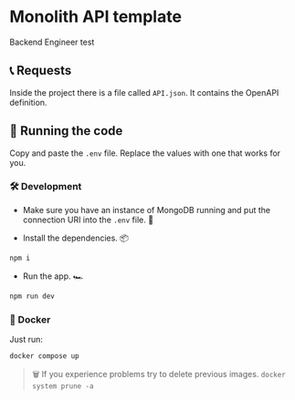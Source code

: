 # Monolith API template

Backend Engineer test

## 📞 Requests

Inside the project there is a file called `API.json`.
It contains the OpenAPI definition.

## 🚀 Running the code

Copy and paste the `.env` file. Replace the values with one that works for you.

### 🛠 Development

- Make sure you have an instance of MongoDB running and put the connection URI into the `.env` file. 🍃

- Install the dependencies. 📦

```sh
npm i
```

- Run the app. 🏎

```sh
npm run dev
```

### 🐳 Docker

Just run:

```sh
docker compose up
```

> 🗑 If you experience problems try to delete previous images. `docker system prune -a`
